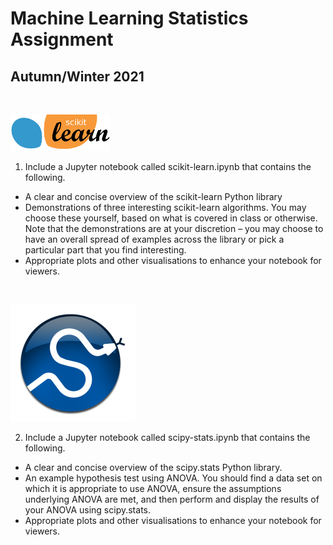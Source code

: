 # Machine Learning Statistics Assignment

## Autumn/Winter 2021

<br>

![scikit_logo](./Images/scikit-learn-logo.png)

1. Include a Jupyter notebook called scikit-learn.ipynb that contains the following.

- A clear and concise overview of the scikit-learn Python library
- Demonstrations of three interesting scikit-learn algorithms. You may choose these yourself, based on what is covered in class or otherwise. Note that the demonstrations are at your discretion – you may choose to have an overall spread of examples across the library or pick a particular part that you find interesting.
- Appropriate plots and other visualisations to enhance your notebook for viewers.

<br>

![scikit_logo](Images/scipy_logo.png)

2. Include a Jupyter notebook called scipy-stats.ipynb that contains the following.

- A clear and concise overview of the scipy.stats Python library.
- An example hypothesis test using ANOVA. You should find a data set on which it is appropriate to use ANOVA, ensure the assumptions underlying ANOVA are met, and then perform and display the results of your ANOVA using scipy.stats.
- Appropriate plots and other visualisations to enhance your notebook for viewers.